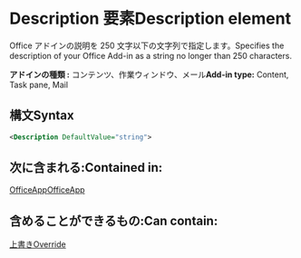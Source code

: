 # <a name="description-element"></a><span data-ttu-id="75082-101">Description 要素</span><span class="sxs-lookup"><span data-stu-id="75082-101">Description element</span></span>

<span data-ttu-id="75082-102">Office アドインの説明を 250 文字以下の文字列で指定します。</span><span class="sxs-lookup"><span data-stu-id="75082-102">Specifies the description of your Office Add-in as a string no longer than 250 characters.</span></span>

<span data-ttu-id="75082-103">**アドインの種類 :** コンテンツ、作業ウィンドウ、メール</span><span class="sxs-lookup"><span data-stu-id="75082-103">**Add-in type:** Content, Task pane, Mail</span></span>

## <a name="syntax"></a><span data-ttu-id="75082-104">構文</span><span class="sxs-lookup"><span data-stu-id="75082-104">Syntax</span></span>

```XML
<Description DefaultValue="string">
```

## <a name="contained-in"></a><span data-ttu-id="75082-105">次に含まれる:</span><span class="sxs-lookup"><span data-stu-id="75082-105">Contained in:</span></span>

[<span data-ttu-id="75082-106">OfficeApp</span><span class="sxs-lookup"><span data-stu-id="75082-106">OfficeApp</span></span>](officeapp.md)


## <a name="can-contain"></a><span data-ttu-id="75082-107">含めることができるもの:</span><span class="sxs-lookup"><span data-stu-id="75082-107">Can contain:</span></span>

[<span data-ttu-id="75082-108">上書き</span><span class="sxs-lookup"><span data-stu-id="75082-108">Override</span></span>](override.md)

